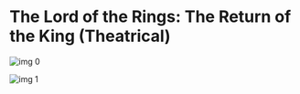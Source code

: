 # The Lord of the Rings: The Return of the King (Theatrical)

![img 0](https://i.imgur.com/wiZjpcz.jpg)

![img 1](https://i.imgur.com/WCmowq1.png)

